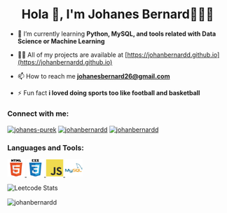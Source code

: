 <h1 align="center">Hola 🙌, I'm Johanes Bernard👨🏻‍💻</h1>

- 🌱 I’m currently learning **Python, MySQL, and tools related with Data Science or Machine Learning**

- 👨‍💻 All of my projects are available at [https://johanbernardd.github.io](https://johanbernardd.github.io)

- 📫 How to reach me **johanesbernard26@gmail.com**

- ⚡ Fun fact **i loved doing sports too like football and basketball**

<h3 align="left">Connect with me:</h3>
<p align="left">
<a href="https://linkedin.com/in/johanespurek" target="blank"><img align="center" src="https://raw.githubusercontent.com/rahuldkjain/github-profile-readme-generator/master/src/images/icons/Social/linked-in-alt.svg" alt="johanes-purek" height="30" width="40" /></a>
<a href="https://instagram.com/johanbernardd" target="blank"><img align="center" src="https://raw.githubusercontent.com/rahuldkjain/github-profile-readme-generator/master/src/images/icons/Social/instagram.svg" alt="johanbernardd" height="30" width="40" /></a>
<a href="https://www.leetcode.com/johanbernardd" target="blank"><img align="center" src="https://raw.githubusercontent.com/rahuldkjain/github-profile-readme-generator/master/src/images/icons/Social/leet-code.svg" alt="johanbernardd" height="30" width="40" /></a>
</p>

<h3 align="left">Languages and Tools:</h3>
<p align="left"> <a href="https://www.w3.org/html/" target="_blank" rel="noreferrer"> <img src="https://raw.githubusercontent.com/devicons/devicon/master/icons/html5/html5-original-wordmark.svg" alt="html5" width="40" height="40"/> </a> <a href="https://www.w3schools.com/css/" target="_blank" rel="noreferrer"> <img src="https://raw.githubusercontent.com/devicons/devicon/master/icons/css3/css3-original-wordmark.svg" alt="css3" width="40" height="40"/> </a> <a href="https://developer.mozilla.org/en-US/docs/Web/JavaScript" target="_blank" rel="noreferrer"> <img src="https://raw.githubusercontent.com/devicons/devicon/master/icons/javascript/javascript-original.svg" alt="javascript" width="40" height="40"/> </a> <a href="https://www.mysql.com/" target="_blank" rel="noreferrer"> <img src="https://raw.githubusercontent.com/devicons/devicon/master/icons/mysql/mysql-original-wordmark.svg" alt="mysql" width="40" height="40"/> </a> </p>


![Leetcode Stats](https://leetcard.jacoblin.cool/johanbernardd?ext=contest)

<p><img align="center" src="https://github-readme-streak-stats.herokuapp.com/?user=johanbernardd&theme=default" alt="johanbernardd" /></p>

